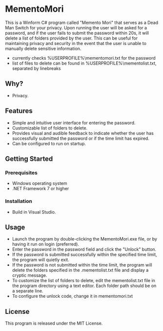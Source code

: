 # MementoMori
This is a Winform C# program called "Memento Mori" that serves as a Dead Man Switch for your privacy. 
Upon running the user will be asked for a password, and if the user fails to submit the password within 20s, it will delete a list of folders provided by the user.
This can be useful for maintaining privacy and security in the event that the user is unable to manually delete sensitive information.

- currently checks %USERPROFILE%\mementomori.txt for the password
- list of files to delete can be found in %USERPROFILE%\mementolist.txt, separated by linebreaks

## Why?

- Privacy.

## Features
- Simple and intuitive user interface for entering the password.
- Customizable list of folders to delete.
- Provides visual and audible feedback to indicate whether the user has successfully submitted the password or if the time limit has expired.
- Can be configured to run on startup.

## Getting Started

### Prerequisites
- Windows operating system
- .NET Framework 7 or higher

### Installation
- Build in Visual Studio.

## Usage
- Launch the program by double-clicking the MementoMori.exe file, or by having it run on login (preferred).
- Enter the password in the password field and click the "Unlock" button.
- If the password is submitted successfully within the specified time limit, the program will quietly exit.
- If the password is not submitted within the time limit, the program will delete the folders specified in the .mementolist.txt file and display a cryptic message.
- To customize the list of folders to delete, edit the mementolist.txt file in the program directory using a text editor. Each folder path should be on a separate line.
- To configure the unlock code, change it in mementomori.txt

## License
This program is released under the MIT License.